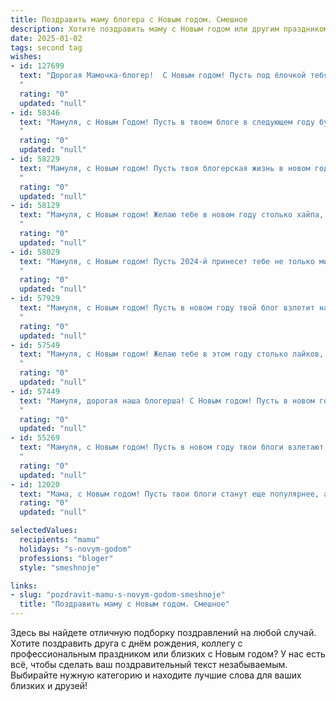 ```yaml
---
title: Поздравить маму блогера с Новым годом. Смешное
description: Хотите поздравить маму с Новым годом или другим праздником? Наш ИИ создаст незабываемое поздравление, а вы обязательно выделитесь среди других.  
date: 2025-01-02
tags: second tag
wishes:
- id: 127699
  text: "Дорогая Мамочка-блогер!  С Новым годом! Пусть под ёлочкой тебя найдут не только мандаринки и подарки, но и миллион новых подписчиков,  а вдохновение бьёт ключом –  сильнее, чем шампанское в полночь! Желаю тебе в новом году столько лайков, что  Wi-Fi не выдержит, и только позитивных комментариев – без всяких там \"хейтеров\" и \"ботов\"!  Счастья тебе, море позитива и…  ну,  чтобы все твои рецепты получились с первого раза! 😉
  "
  rating: "0"
  updated: "null"
- id: 58346
  text: "Мамуля, с Новым Годом! Пусть в твоем блоге в следующем году будет еще больше лайков, а подписчиков – больше, чем у самой популярной звезды TikTok! 🎄🥂🎉
  "
  rating: "0"
  updated: "null"
- id: 58229
  text: "Мамуля, с Новым годом! Пусть твоя блогерская жизнь в новом году будет наполнена хайпом, лайками и миллионами просмотров! Ну и конечно же, пусть твои подписчики остаются такими же милыми и любящими, как я! 😄❤️
  "
  rating: "0"
  updated: "null"
- id: 58129
  text: "Мамуля, с Новым годом! Желаю тебе в новом году столько хайпа, сколько лайков у твоего последнего поста, и чтобы все твои видео были вирусными, но только в хорошем смысле! 😉
  "
  rating: "0"
  updated: "null"
- id: 58029
  text: "Мамуля, с Новым годом! Пусть 2024-й принесет тебе не только миллион подписчиков, но и миллион лайков от Деда Мороза! 😉  Пусть твой блог будет полон интересных тем, а жизнь - радостных событий!  И помни: самое важное - это не количество просмотров, а любовь и забота близких (ну и конечно же,  чтобы комментарии были только позитивные!).  🎉
  "
  rating: "0"
  updated: "null"
- id: 57929
  text: "Мамуля, с Новым годом! Пусть в новом году твой блог взлетит на вершину популярности и принесет тебе море лайков, комментариев и, конечно, новых подписчиков!  Желаю тебе позитива, креатива и пусть твоя жизнь будет яркой и насыщенной, как Instagram-лента! 😉
  "
  rating: "0"
  updated: "null"
- id: 57549
  text: "Мамуля, с Новым годом! Желаю тебе в этом году столько лайков, сколько просмотров у твоих новых видео, и чтобы твоя аудитория всегда была в восторге от твоего креатива! Пусть твой блог процветает, а ты всегда остаешься самой милой и позитивной блогершей в мире! 😉
  "
  rating: "0"
  updated: "null"
- id: 57449
  text: "Мамуля, дорогая наша блогерша! С Новым годом! Пусть в новом году у тебя будет больше лайков, чем у тебя подписчиков, и пусть твоя жизнь будет полна ярких моментов, которые ты, разумеется, оперативно и красочно освятишь в сторис! 😂🎉🥂
  "
  rating: "0"
  updated: "null"
- id: 55269
  text: "Мамуля, с Новым годом! Пусть в новом году твои блоги взлетают на вершину чартов, а подписчики осыпают тебя лайками, как снежинки в декабре! 🎄🎉
  "
  rating: "0"
  updated: "null"
- id: 12020
  text: "Мама, с Новым годом! Пусть твои блоги станут еще популярнее, а комментарии - доброжелательнее. Пусть твои видеоролики займут первые места в рейтингах, а твои подписчики будут расти быстрее, чем мои волосы после новогоднего ужина. Пусть каждый твой пост будет ярким, как новогодняя гирлянда, и умным, как снеговик после сессии в библиотеке. Счастья, здоровья и много смешных историй в новом году!"
  rating: "0"
  updated: "null"

selectedValues:
  recipients: "mamu"
  holidays: "s-novym-godom"
  professions: "bloger"
  style: "smeshnoje"

links:
- slug: "pozdravit-mamu-s-novym-godom-smeshnoje"
  title: "Поздравить маму с Новым годом. Смешное"
---
```


Здесь вы найдете отличную подборку поздравлений на любой случай.
Хотите поздравить друга с днём рождения, коллегу с профессиональным праздником или близких с Новым годом? У нас есть всё, чтобы сделать ваш поздравительный текст незабываемым. Выбирайте нужную категорию и находите лучшие слова для ваших близких и друзей!
